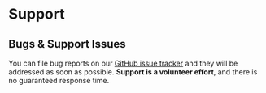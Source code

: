 # Support


## Bugs & Support Issues

You can file bug reports on our [GitHub issue tracker](https://github.com/diogofgm/TA-qnap/issues)
and they will be addressed as soon as possible.
**Support is a volunteer effort**,
and there is no guaranteed response time.
